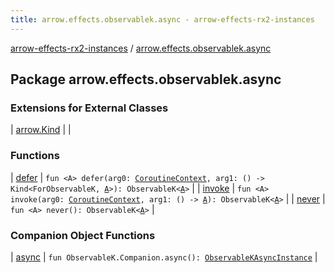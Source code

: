 ```yaml
---
title: arrow.effects.observablek.async - arrow-effects-rx2-instances
---
```


[arrow-effects-rx2-instances](../index.html) / [arrow.effects.observablek.async](./index.html)

## Package arrow.effects.observablek.async

### Extensions for External Classes

| [arrow.Kind](arrow.-kind/index.html) |  |

### Functions

| [defer](defer.html) | `fun <A> defer(arg0: `[`CoroutineContext`](https://kotlinlang.org/api/latest/jvm/stdlib/kotlin.coroutines/-coroutine-context/index.html)`, arg1: () -> Kind<ForObservableK, `[`A`](defer.html#A)`>): ObservableK<`[`A`](defer.html#A)`>` |
| [invoke](invoke.html) | `fun <A> invoke(arg0: `[`CoroutineContext`](https://kotlinlang.org/api/latest/jvm/stdlib/kotlin.coroutines/-coroutine-context/index.html)`, arg1: () -> `[`A`](invoke.html#A)`): ObservableK<`[`A`](invoke.html#A)`>` |
| [never](never.html) | `fun <A> never(): ObservableK<`[`A`](never.html#A)`>` |

### Companion Object Functions

| [async](async.html) | `fun ObservableK.Companion.async(): `[`ObservableKAsyncInstance`](../arrow.effects/-observable-k-async-instance/index.html) |

